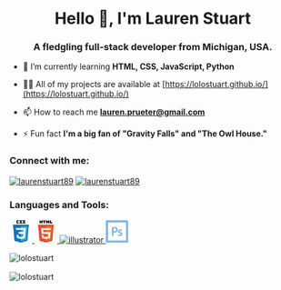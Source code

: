 <h1 align="center">Hello 👋, I'm Lauren Stuart</h1>
<h3 align="center">A fledgling full-stack developer from Michigan, USA.</h3>

- 🌱 I’m currently learning **HTML, CSS, JavaScript, Python**

- 👨‍💻 All of my projects are available at [https://lolostuart.github.io/](https://lolostuart.github.io/)

- 📫 How to reach me **lauren.prueter@gmail.com**

- ⚡ Fun fact **I'm a big fan of "Gravity Falls" and "The Owl House."**

<h3 align="left">Connect with me:</h3>
<p align="left">
<a href="https://linkedin.com/in/laurenstuart89" target="blank"><img align="center" src="https://raw.githubusercontent.com/rahuldkjain/github-profile-readme-generator/master/src/images/icons/Social/linked-in-alt.svg" alt="laurenstuart89" height="30" width="40" /></a>
<a href="https://instagram.com/laurenstuart89" target="blank"><img align="center" src="https://raw.githubusercontent.com/rahuldkjain/github-profile-readme-generator/master/src/images/icons/Social/instagram.svg" alt="laurenstuart89" height="30" width="40" /></a>
</p>

<h3 align="left">Languages and Tools:</h3>
<p align="left"> <a href="https://www.w3schools.com/css/" target="_blank" rel="noreferrer"> <img src="https://raw.githubusercontent.com/devicons/devicon/master/icons/css3/css3-original-wordmark.svg" alt="css3" width="40" height="40"/> </a> <a href="https://www.w3.org/html/" target="_blank" rel="noreferrer"> <img src="https://raw.githubusercontent.com/devicons/devicon/master/icons/html5/html5-original-wordmark.svg" alt="html5" width="40" height="40"/> </a> <a href="https://www.adobe.com/in/products/illustrator.html" target="_blank" rel="noreferrer"> <img src="https://www.vectorlogo.zone/logos/adobe_illustrator/adobe_illustrator-icon.svg" alt="illustrator" width="40" height="40"/> </a> <a href="https://www.photoshop.com/en" target="_blank" rel="noreferrer"> <img src="https://raw.githubusercontent.com/devicons/devicon/master/icons/photoshop/photoshop-line.svg" alt="photoshop" width="40" height="40"/> </a> </p>

<p><img align="center" src="https://github-readme-stats.vercel.app/api/top-langs?username=lolostuart&show_icons=true&locale=en&layout=compact" alt="lolostuart" /></p>

<p><img align="center" src="https://github-readme-streak-stats.herokuapp.com/?user=lolostuart&" alt="lolostuart" /></p>

